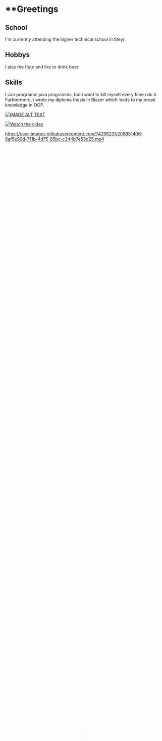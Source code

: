 # **Greetings

## School 
I'm currently attending the higher technical school in Steyr.

## Hobbys
I play the flute and like to drink beer.

## Skills

I can programm java programms, but i want to kill myself every time i do it.
Furthermore, i wrote my diploma thesis in Blazor which leads to my broad knowledge in OOP.

[![IMAGE ALT TEXT](http://img.youtube.com/vi/dQw4w9WgXcQ/0.jpg)](http://www.youtube.com/watch?v=dQw4w9WgXcQ "Video Title")

[![Watch the video](https://img.youtube.com/vi/dQw4w9WgXcQ/default.jpg)](https://youtu.be/dQw4w9WgXcQ)






https://user-images.githubusercontent.com/74296231/208851406-8af5e90d-711b-4d75-85bc-c344b7e53d25.mp4

<video preload="none" autoplay loop muted playsinline poster="LINK.jpg" width="100%" height="100%">
    <source src="https://user-images.githubusercontent.com/74296231/208851406-8af5e90d-711b-4d75-85bc-c344b7e53d25.mp4" type="video/mp4">
</video>

